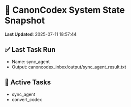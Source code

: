 # 🧠 CanonCodex System State Snapshot
**Last Updated**: 2025-07-11 18:57:44

## ✅ Last Task Run
- Name: sync_agent
- Output: canoncodex_inbox/output/sync_agent_result.txt

## 🔁 Active Tasks
- sync_agent
- convert_codex